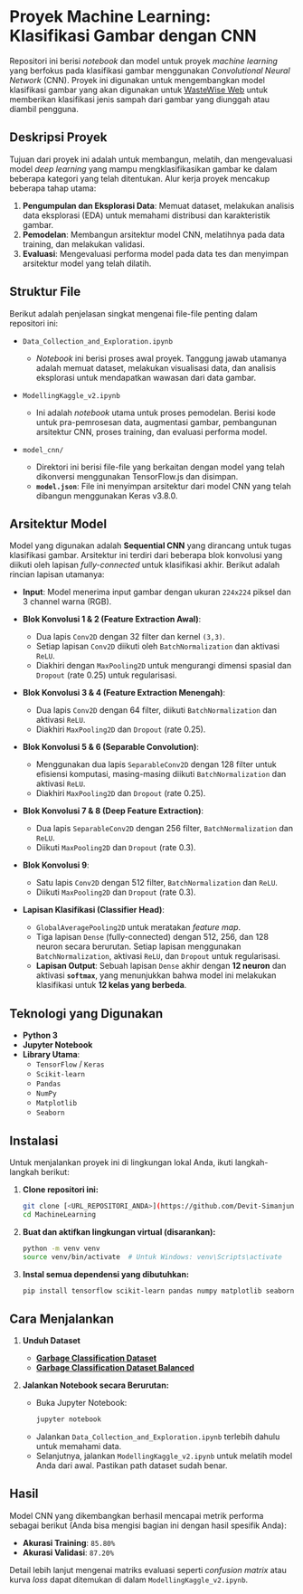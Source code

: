 # Proyek Machine Learning: Klasifikasi Gambar dengan CNN

Repositori ini berisi *notebook* dan model untuk proyek *machine learning* yang berfokus pada klasifikasi gambar menggunakan *Convolutional Neural Network* (CNN). Proyek ini digunakan untuk mengembangkan model klasifikasi gambar yang akan digunakan untuk [WasteWise Web](https://rizkyhanifaa.github.io/WasteWiseWeb ) untuk memberikan klasifikasi jenis sampah dari gambar yang diunggah atau diambil pengguna.

## Deskripsi Proyek

Tujuan dari proyek ini adalah untuk membangun, melatih, dan mengevaluasi model *deep learning* yang mampu mengklasifikasikan gambar ke dalam beberapa kategori yang telah ditentukan. Alur kerja proyek mencakup beberapa tahap utama:
1.  **Pengumpulan dan Eksplorasi Data**: Memuat dataset, melakukan analisis data eksplorasi (EDA) untuk memahami distribusi dan karakteristik gambar.
2.  **Pemodelan**: Membangun arsitektur model CNN, melatihnya pada data training, dan melakukan validasi.
3.  **Evaluasi**: Mengevaluasi performa model pada data tes dan menyimpan arsitektur model yang telah dilatih.

## Struktur File

Berikut adalah penjelasan singkat mengenai file-file penting dalam repositori ini:

* `Data_Collection_and_Exploration.ipynb`
    * *Notebook* ini berisi proses awal proyek. Tanggung jawab utamanya adalah memuat dataset, melakukan visualisasi data, dan analisis eksplorasi untuk mendapatkan wawasan dari data gambar.

* `ModellingKaggle_v2.ipynb`
    * Ini adalah *notebook* utama untuk proses pemodelan. Berisi kode untuk pra-pemrosesan data, augmentasi gambar, pembangunan arsitektur CNN, proses training, dan evaluasi performa model.
* `model_cnn/`
    * Direktori ini berisi file-file yang berkaitan dengan model yang telah dikonversi menggunakan TensorFlow.js dan disimpan.
    * **`model.json`**: File ini menyimpan arsitektur dari model CNN yang telah dibangun menggunakan Keras v3.8.0.

## Arsitektur Model

Model yang digunakan adalah **Sequential CNN** yang dirancang untuk tugas klasifikasi gambar. Arsitektur ini terdiri dari beberapa blok konvolusi yang diikuti oleh lapisan *fully-connected* untuk klasifikasi akhir. Berikut adalah rincian lapisan utamanya:

* **Input**: Model menerima input gambar dengan ukuran `224x224` piksel dan 3 channel warna (RGB).

* **Blok Konvolusi 1 & 2 (Feature Extraction Awal)**:
    * Dua lapis `Conv2D` dengan 32 filter dan kernel `(3,3)`.
    * Setiap lapisan `Conv2D` diikuti oleh `BatchNormalization` dan aktivasi `ReLU`.
    * Diakhiri dengan `MaxPooling2D` untuk mengurangi dimensi spasial dan `Dropout` (rate 0.25) untuk regularisasi.

* **Blok Konvolusi 3 & 4 (Feature Extraction Menengah)**:
    * Dua lapis `Conv2D` dengan 64 filter, diikuti `BatchNormalization` dan aktivasi `ReLU`.
    * Diakhiri `MaxPooling2D` dan `Dropout` (rate 0.25).

* **Blok Konvolusi 5 & 6 (Separable Convolution)**:
    * Menggunakan dua lapis `SeparableConv2D` dengan 128 filter untuk efisiensi komputasi, masing-masing diikuti `BatchNormalization` dan aktivasi `ReLU`.
    * Diakhiri `MaxPooling2D` dan `Dropout` (rate 0.25).

* **Blok Konvolusi 7 & 8 (Deep Feature Extraction)**:
    * Dua lapis `SeparableConv2D` dengan 256 filter, `BatchNormalization` dan `ReLU`.
    * Diikuti `MaxPooling2D` dan `Dropout` (rate 0.3).

* **Blok Konvolusi 9**:
    * Satu lapis `Conv2D` dengan 512 filter, `BatchNormalization` dan `ReLU`.
    * Diikuti `MaxPooling2D` dan `Dropout` (rate 0.3).

* **Lapisan Klasifikasi (Classifier Head)**:
    * `GlobalAveragePooling2D` untuk meratakan *feature map*.
    * Tiga lapisan `Dense` (fully-connected) dengan 512, 256, dan 128 neuron secara berurutan. Setiap lapisan menggunakan `BatchNormalization`, aktivasi `ReLU`, dan `Dropout` untuk regularisasi.
    * **Lapisan Output**: Sebuah lapisan `Dense` akhir dengan **12 neuron** dan aktivasi **`softmax`**, yang menunjukkan bahwa model ini melakukan klasifikasi untuk **12 kelas yang berbeda**.

## Teknologi yang Digunakan

* **Python 3**
* **Jupyter Notebook**
* **Library Utama**:
    * `TensorFlow` / `Keras`
    * `Scikit-learn`
    * `Pandas`
    * `NumPy`
    * `Matplotlib`
    * `Seaborn`

## Instalasi

Untuk menjalankan proyek ini di lingkungan lokal Anda, ikuti langkah-langkah berikut:

1.  **Clone repositori ini:**
    ```bash
    git clone [<URL_REPOSITORI_ANDA>](https://github.com/Devit-Simanjuntak/machine-learning-wastewiseweb).git
    cd MachineLearning
    ```

2.  **Buat dan aktifkan lingkungan virtual (disarankan):**
    ```bash
    python -m venv venv
    source venv/bin/activate  # Untuk Windows: venv\Scripts\activate
    ```

3.  **Instal semua dependensi yang dibutuhkan:**
    ```bash
    pip install tensorflow scikit-learn pandas numpy matplotlib seaborn jupyter
    ```

## Cara Menjalankan

1.  **Unduh Dataset**
    * **[Garbage Classification Dataset](https://www.kaggle.com/datasets/mostafaabla/garbage-classification)**
    * **[Garbage Classification Dataset Balanced](https://drive.google.com/file/d/1jqN5HK-9S2mLkSllhPjc6uQ1ijg7Lcc_/view?usp=drive_link)**

2.  **Jalankan Notebook secara Berurutan:**
    * Buka Jupyter Notebook:
        ```bash
        jupyter notebook
        ```
    * Jalankan `Data_Collection_and_Exploration.ipynb` terlebih dahulu untuk memahami data.
    * Selanjutnya, jalankan `ModellingKaggle_v2.ipynb` untuk melatih model Anda dari awal. Pastikan path dataset sudah benar.

## Hasil

Model CNN yang dikembangkan berhasil mencapai metrik performa sebagai berikut (Anda bisa mengisi bagian ini dengan hasil spesifik Anda):

* **Akurasi Training**: `85.80%`
* **Akurasi Validasi**: `87.20%`

Detail lebih lanjut mengenai matriks evaluasi seperti *confusion matrix* atau kurva *loss* dapat ditemukan di dalam `ModellingKaggle_v2.ipynb`.
